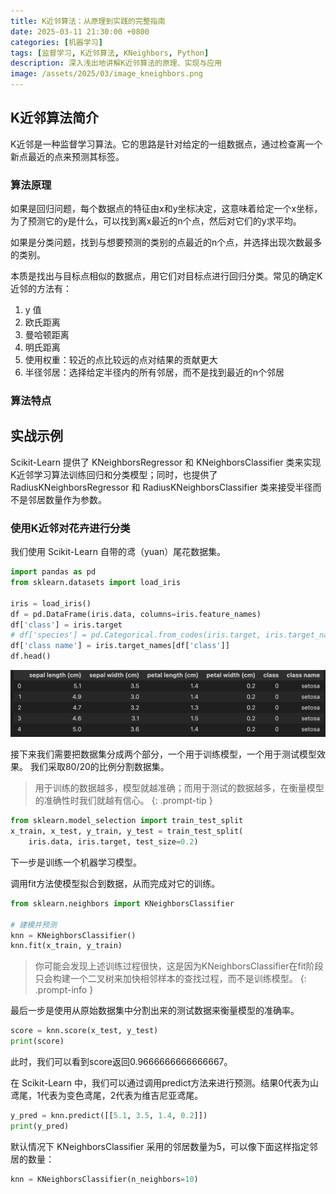 ```yaml
---
title: K近邻算法：从原理到实践的完整指南
date: 2025-03-11 21:30:00 +0800
categories: [机器学习]
tags: [监督学习, K近邻算法, KNeighbors, Python]
description: 深入浅出地讲解K近邻算法的原理、实现与应用
image: /assets/2025/03/image_kneighbors.png
---
```

## K近邻算法简介

K近邻是一种监督学习算法。它的思路是针对给定的一组数据点，通过检查离一个新点最近的点来预测其标签。


### 算法原理

如果是回归问题，每个数据点的特征由x和y坐标决定，这意味着给定一个x坐标，为了预测它的y是什么，可以找到离x最近的n个点，然后对它们的y求平均。

如果是分类问题，找到与想要预测的类别的点最近的n个点，并选择出现次数最多的类别。

本质是找出与目标点相似的数据点，用它们对目标点进行回归分类。常见的确定K近邻的方法有：
1. y 值
2. 欧氏距离
3. 曼哈顿距离
4. 明氏距离
5. 使用权重：较近的点比较远的点对结果的贡献更大
6. 半径邻居：选择给定半径内的所有邻居，而不是找到最近的n个邻居

### 算法特点

## 实战示例

Scikit-Learn 提供了 KNeighborsRegressor 和 KNeighborsClassifier 类来实现K近邻学习算法训练回归和分类模型；同时，也提供了 RadiusKNeighborsRegressor 和 RadiusKNeighborsClassifier 类来接受半径而不是邻居数量作为参数。

### 使用K近邻对花卉进行分类

我们使用 Scikit-Learn 自带的鸢（yuan）尾花数据集。

```python
import pandas as pd
from sklearn.datasets import load_iris

iris = load_iris()
df = pd.DataFrame(iris.data, columns=iris.feature_names)
df['class'] = iris.target
# df['species'] = pd.Categorical.from_codes(iris.target, iris.target_names)
df['class name'] = iris.target_names[df['class']]
df.head()
```

![数据集](/assets/2025/03/kneighbors-output1.jpeg)

接下来我们需要把数据集分成两个部分，一个用于训练模型，一个用于测试模型效果。
我们采取80/20的比例分割数据集。

> 用于训练的数据越多，模型就越准确；而用于测试的数据越多，在衡量模型的准确性时我们就越有信心。
{: .prompt-tip }

```python
from sklearn.model_selection import train_test_split
x_train, x_test, y_train, y_test = train_test_split(
    iris.data, iris.target, test_size=0.2)
```

下一步是训练一个机器学习模型。

调用fit方法使模型拟合到数据，从而完成对它的训练。

```python
from sklearn.neighbors import KNeighborsClassifier

# 建模并预测
knn = KNeighborsClassifier()
knn.fit(x_train, y_train)
```

> 你可能会发现上述训练过程很快，这是因为KNeighborsClassifier在fit阶段只会构建一个二叉树来加快相邻样本的查找过程，而不是训练模型。
{: .prompt-info }

最后一步是使用从原始数据集中分割出来的测试数据来衡量模型的准确率。

```python
score = knn.score(x_test, y_test)
print(score)
```

此时，我们可以看到score返回0.9666666666666667。

在 Scikit-Learn 中，我们可以通过调用predict方法来进行预测。结果0代表为山鸢尾，1代表为变色鸢尾，2代表为维吉尼亚鸢尾。

```python
y_pred = knn.predict([[5.1, 3.5, 1.4, 0.2]])
print(y_pred)
```

默认情况下 KNeighborsClassifier 采用的邻居数量为5，可以像下面这样指定邻居的数量：

```python
knn = KNeighborsClassifier(n_neighbors=10)
```